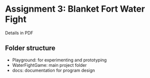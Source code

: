 # Assignment 3: Blanket Fort Water Fight
Details in PDF

## Folder structure
* Playground: for experimenting and prototyping
* WaterFightGame: main project folder
* docs: documentation for program design
